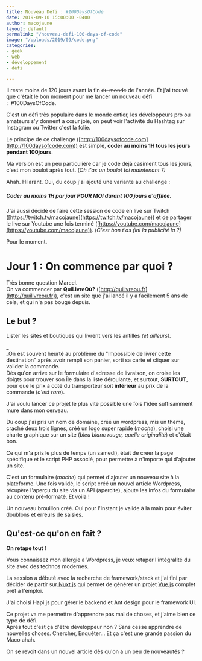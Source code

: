 ```yaml
---
title: Nouveau Défi : #100DaysOfCode
date: 2019-09-10 15:00:00 -0400
author: macojaune
layout: default
permalink: "/nouveau-defi-100-days-of-code"
image: "/uploads/2019/09/code.png"
categories:
- geek
- web
- développement
- défi

---
```

Il reste moins de 120 jours avant la fin ~~du monde~~ de l'année. Et j'ai trouvé que c'était le bon moment pour me lancer un nouveau défi :  #100DaysOfCode.

C'est un défi très populaire dans le monde entier, les développeurs pro ou amateurs s'y donnent a cœur joie, on peut voir l'activité du Hashtag sur Instagram ou Twitter c'est la folie. 

Le principe de ce challenge ([http://100daysofcode.com](http://100daysofcode.com)) est simple, **coder au moins 1H tous les jours pendant 100jours**. 

Ma version est un peu particulière car je code déjà casiment tous les jours, c'est mon boulot après tout.  (_Oh t'as un boulot toi maintenant ?)_

Ahah. Hilarant. Oui, du coup j'ai ajouté une variante au challenge : 

##### Coder au moins 1H par jour **POUR MOI** durant 100 jours d'affilée. 

J'ai aussi décidé de faire cette session de code en live sur Twitch ([https://twitch.tv/macojaune](https://twitch.tv/macojaune)) et de partager le live sur Youtube une fois terminé ([https://youtube.com/macojaune](https://youtube.com/macojaune)). (_C'est bon t'as fini la publicité la ?)_

Pour le moment.

# Jour 1 : On commence par quoi ?

Très bonne question Marcel.  
On va commencer par **QuiLivreOù?** ([http://quilivreou.fr](http://quilivreou.fr)), c'est un site que j'ai lancé il y a facilement 5 ans de cela, et qui n'a pas bougé depuis. 

## Le but ?

Lister les sites et boutiques qui livrent vers les antilles _(et ailleurs)._ 

_  
_On est souvent heurté au problème du "Impossible de livrer cette destination" après avoir rempli son panier, sorti sa carte et cliquer sur valider la commande.  
Dès qu'on arrive sur le formulaire d'adresse de livraison, on croise les doigts pour trouver son Île dans la liste déroulante, et surtout, **SURTOUT**, pour que le prix à coté du transporteur soit **inférieur** au prix de la commande (_c'est rare_). 

J'ai voulu lancer ce projet le plus vite possible une fois l'idée suffisamment mure dans mon cerveau. 

Du coup j'ai pris un nom de domaine, créé un wordpress, mis un thème, craché deux trois lignes, créé un logo super rapide (_moche_), choisi une charte graphique sur un site (_bleu blanc rouge, quelle originalité_) et c'était bon. 

Ce qui m'a pris le plus de temps (un samedi), était de créer la page spécifique et le script PHP associé, pour permettre à n'importe qui d'ajouter un site. 

C'est un formulaire (_moche_) qui permet d'ajouter un nouveau site à la plateforme. Une fois validé, le script créé un nouvel article Wordpress, récupère l'aperçu du site via un API (apercite), ajoute les infos du formulaire au contenu pré-formaté. Et voila ! 

Un nouveau brouillon créé. Oui pour l'instant je valide à la main pour éviter doublons et erreurs de saisies.

## Qu'est-ce qu'on en fait ? 

**On retape tout !** 

Vous connaissez mon allergie a Wordpress, je veux retaper l'intégralité du site avec des technos modernes. 

La session a débuté avec la recherche de framework/stack et j'ai fini par décider de partir sur[ Nuxt.js](https://nuxtjs.com) qui permet de générer un projet [Vue.js](https://vuejs.org) complet prêt à l'emploi.

J'ai choisi Hapi.js pour gérer le backend et Ant design pour le framework UI. 

Ce projet va me permettre d'apprendre pas mal de choses, et j'aime bien ce type de défi.   
Après tout c'est ça d'être développeur non ? Sans cesse apprendre de nouvelles choses. Chercher, Enquêter… Et ça c'est une grande passion du Maco ahah. 

On se revoit dans un nouvel article dès qu'on a un peu de nouveautés ?